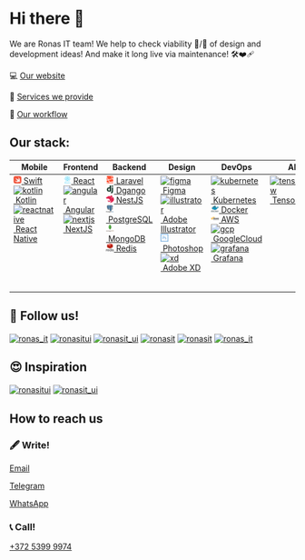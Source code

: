 # Hi there 🐙

We are Ronas IT team! We help to check viability 🍃/🍂 of design and development ideas! And make it long live via maintenance! 🛠❤️‍🩹

💻 [Our website](https://www.ronasit.com/)

📄 [Services we provide](https://www.ronasit.com/services/)

🤍 [Our workflow](https://www.ronasit.com/how-we-work/)

## Our stack:

<table>
<thead>
  <tr>
    <th >Mobile</th>
    <th>Frontend</th>
    <th>Backend</th>
    <th>Design</th>
    <th>DevOps</th>
    <th>AI</th>
  </tr>
</thead>
<tbody>
  <tr>
    <td valign="top">
        <a href="https://developer.apple.com/swift/" target="_blank" rel="noreferrer"><img src="https://raw.githubusercontent.com/devicons/devicon/master/icons/swift/swift-original.svg" alt="swift" width="14" height="14"/>&nbsp;Swift</a> <br>
        <a href="https://kotlinlang.org" target="_blank" rel="noreferrer"> <img src="https://www.vectorlogo.zone/logos/kotlinlang/kotlinlang-icon.svg" alt="kotlin" width="14" height="14"/>&nbsp;Kotlin</a> <br>
        <a href="https://reactnative.dev/" target="_blank" rel="noreferrer"> <img src="https://reactnative.dev/img/header_logo.svg" alt="reactnative" width="14" height="14"/>&nbsp;React Native</a> <br>
    </td>
    <td valign="top">
        <a href="https://reactjs.org/" target="_blank" rel="noreferrer"> <img src="https://raw.githubusercontent.com/devicons/devicon/master/icons/react/react-original-wordmark.svg" alt="react" width="14" height="14"/>&nbsp;React</a> <br>
        <a href="https://angular.io" target="_blank" rel="noreferrer"> <img src="https://angular.io/assets/images/logos/angular/angular.svg" alt="angular" width="14" height="14"/>&nbsp;Angular</a> <br>
        <a href="https://nextjs.org/" target="_blank" rel="noreferrer"> <img src="https://cdn.worldvectorlogo.com/logos/nextjs-2.svg" alt="nextjs" width="14" height="14"/>&nbsp;NextJS</a> <br>
    </td>
    <td valign="top">
        <a href="https://laravel.com/" target="_blank" rel="noreferrer"> <img src="https://raw.githubusercontent.com/devicons/devicon/master/icons/laravel/laravel-plain-wordmark.svg" alt="laravel" width="14" height="14"/>&nbsp;Laravel</a> <br>
        <a href="https://www.djangoproject.com/" target="_blank" rel="noreferrer"> <img src="https://raw.githubusercontent.com/devicons/devicon/master/icons/django/django-plain.svg" alt="django" width="14" height="14"/>&nbsp;Dgango</a> <br>
        <a href="https://nestjs.com/" target="_blank" rel="noreferrer"> <img src="https://raw.githubusercontent.com/devicons/devicon/master/icons/nestjs/nestjs-plain.svg" alt="nestjs" width="14" height="14"/>&nbsp;NestJS</a> <br>
        <a href="https://www.postgresql.org" target="_blank" rel="noreferrer"> <img src="https://raw.githubusercontent.com/devicons/devicon/master/icons/postgresql/postgresql-original-wordmark.svg" alt="postgresql" width="14" height="14"/>&nbsp;PostgreSQL</a> <br>
        <a href="https://www.mongodb.com/" target="_blank" rel="noreferrer"> <img src="https://raw.githubusercontent.com/devicons/devicon/master/icons/mongodb/mongodb-original-wordmark.svg" alt="mongodb" width="14" height="14"/>&nbsp;MongoDB</a> <br>
        <a href="https://redis.io" target="_blank" rel="noreferrer"> <img src="https://raw.githubusercontent.com/devicons/devicon/master/icons/redis/redis-original-wordmark.svg" alt="redis" width="14" height="14"/>&nbsp;Redis</a> <br>
    </td>
    <td valign="top">
        <a href="https://www.figma.com/" target="_blank" rel="noreferrer"> <img src="https://www.vectorlogo.zone/logos/figma/figma-icon.svg" alt="figma" width="14" height="14"/>&nbsp;Figma</a> <br>
        <a href="https://www.adobe.com/in/products/illustrator.html" target="_blank" rel="noreferrer"> <img src="https://www.vectorlogo.zone/logos/adobe_illustrator/adobe_illustrator-icon.svg" alt="illustrator" width="14" height="14"/>&nbsp;Adobe Illustrator</a> <br>
        <a href="https://www.photoshop.com/en" target="_blank" rel="noreferrer"> <img src="https://raw.githubusercontent.com/devicons/devicon/master/icons/photoshop/photoshop-line.svg" alt="photoshop" width="14" height="14"/>&nbsp;Photoshop</a> <br>
        <a href="https://www.adobe.com/products/xd.html" target="_blank" rel="noreferrer"> <img src="https://cdn.worldvectorlogo.com/logos/adobe-xd.svg" alt="xd" width="14" height="14"/>&nbsp;Adobe XD</a> </p><br>
    </td>
    <td valign="top">
        <a href="https://kubernetes.io" target="_blank" rel="noreferrer"> <img src="https://www.vectorlogo.zone/logos/kubernetes/kubernetes-icon.svg" alt="kubernetes" width="14" height="14"/>&nbsp;Kubernetes</a> <br>
        <a href="https://www.docker.com/" target="_blank" rel="noreferrer"> <img src="https://raw.githubusercontent.com/devicons/devicon/master/icons/docker/docker-original-wordmark.svg" alt="docker" width="14" height="14"/>&nbsp;Docker</a> <br>
        <a href="https://aws.amazon.com" target="_blank" rel="noreferrer"> <img src="https://raw.githubusercontent.com/devicons/devicon/master/icons/amazonwebservices/amazonwebservices-original-wordmark.svg" alt="aws" width="14" height="14"/>&nbsp;AWS</a> <br>
        <a href="https://cloud.google.com" target="_blank" rel="noreferrer"> <img src="https://www.vectorlogo.zone/logos/google_cloud/google_cloud-icon.svg" alt="gcp" width="14" height="14"/>&nbsp;GoogleCloud</a> <br>
        <a href="https://grafana.com" target="_blank" rel="noreferrer"> <img src="https://www.vectorlogo.zone/logos/grafana/grafana-icon.svg" alt="grafana" width="14" height="14"/>&nbsp;Grafana</a> <br>
    </td>
    <td valign="top">
        <a href="https://www.tensorflow.org" target="_blank" rel="noreferrer"> <img src="https://www.vectorlogo.zone/logos/tensorflow/tensorflow-icon.svg" alt="tensorflow" width="14" height="14"/>&nbsp;Tensorflow</a> 
    </td>
  </tr>
  <tr>
</tbody>
</table>

## 🎠 Follow us!

<a href="https://twitter.com/ronas_it" target="blank"><img align="center" src="https://raw.githubusercontent.com/rahuldkjain/github-profile-readme-generator/master/src/images/icons/Social/twitter.svg" alt="ronas_it" height="20" width="30" /></a>
<a href="https://fb.com/RonasITSoftware" target="blank"><img align="center" src="https://raw.githubusercontent.com/rahuldkjain/github-profile-readme-generator/master/src/images/icons/Social/facebook.svg" alt="ronasitui" height="20" width="30" /></a>
<a href="https://instagram.com/ronas_it" target="blank"><img align="center" src="https://raw.githubusercontent.com/rahuldkjain/github-profile-readme-generator/master/src/images/icons/Social/instagram.svg" alt="ronasit_ui" height="20" width="30" /></a>
<a href="https://linkedin.com/in/ronasit" target="blank"><img align="center" src="https://raw.githubusercontent.com/rahuldkjain/github-profile-readme-generator/master/src/images/icons/Social/linked-in-alt.svg" alt="ronasit" height="20" width="30" /></a>
<a href="https://dribbble.com/ronasit" target="blank"><img align="center" src="https://raw.githubusercontent.com/rahuldkjain/github-profile-readme-generator/master/src/images/icons/Social/dribbble.svg" alt="ronasit" height="20" width="30" /></a>
<a href="https://www.behance.net/ronas_it" target="blank"><img align="center" src="https://raw.githubusercontent.com/rahuldkjain/github-profile-readme-generator/master/src/images/icons/Social/behance.svg" alt="ronas_it" height="20" width="30" /></a>

## 😍 Inspiration


<a href="https://fb.com/ronasitui" target="blank"><img align="center" src="https://raw.githubusercontent.com/rahuldkjain/github-profile-readme-generator/master/src/images/icons/Social/facebook.svg" alt="ronasitui" height="20" width="30" /></a>
<a href="https://instagram.com/ronasit_ui" target="blank"><img align="center" src="https://raw.githubusercontent.com/rahuldkjain/github-profile-readme-generator/master/src/images/icons/Social/instagram.svg" alt="ronasit_ui" height="20" width="30" /></a>

## How to reach us

### 🖋 Write!

[Email](info@ronasit.com)

[Telegram](https://t.me/ronas_it)

[WhatsApp](https://wa.me/37253999974?text=Hi%20Ronas,%20I%20want%20you%20to%20help%20me%20with)

### 📞 Call!

[+372 5399 9974](tel:+37253999974)